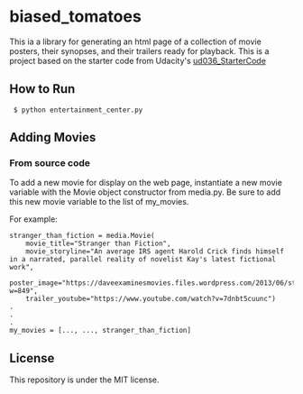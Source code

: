 # biased_tomatoes
This ia a library for generating an html page of a collection of movie posters, their synopses, and their trailers ready for playback. This is a project based on the starter code from Udacity's [ud036_StarterCode](https://github.com/udacity/ud036_StarterCode.git)


## How to Run
```
 $ python entertainment_center.py
```

## Adding Movies

### From source code

To add a new movie for display on the web page, instantiate a new movie variable with the Movie object constructor from media.py. Be sure to add this new movie variable to the list of my_movies.

For example:
```
stranger_than_fiction = media.Movie(
    movie_title="Stranger than Fiction",
    movie_storyline="An average IRS agent Harold Crick finds himself in a narrated, parallel reality of novelist Kay's latest fictional work",
    poster_image="https://daveexaminesmovies.files.wordpress.com/2013/06/strangerfictionposter.jpg?w=849",
    trailer_youtube="https://www.youtube.com/watch?v=7dnbt5cuunc")
.
.
.
my_movies = [..., ..., stranger_than_fiction]
```

## License
This repository is under the MIT license.
